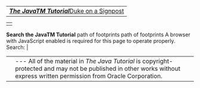   

|  |
| --- |
| [***The  JavaTM Tutorial***](index.html)[Duke on a Signpost](index.html) |

|  |
| --- |
|  |

 **Search the JavaTM Tutorial** path of footprints path of footprints  A browser with JavaScript enabled is required for this page to operate properly.     Search: |

|  |  |
| --- | --- |
|  | ---  All of the material in *The Java Tutorial* is copyright-protected and may not be published in other works without express written permission from Oracle Corporation. |
